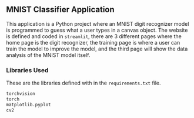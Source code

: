 ## MNIST Classifier Application
This application is a Python project where an MNIST digit recognizer model is programmed to guess what a user types in a canvas object. The website is defined and coded in `streamlit`, there are 3 different pages where the home page is the digit recognizer, the training page is where a user can train the model to improve the model, and the third page will show the data analysis of the MNIST model itself.

### Libraries Used
These are the libraries defined with in the `requirements.txt` file.
```txt
torchvision
torch
matplotlib.pyplot
cv2
```